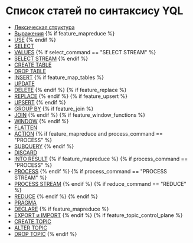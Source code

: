 # Список статей по синтаксису YQL

* [Лексическая структура](lexer.md)
* [Выражения](expressions.md)
{% if feature_mapreduce %}
* [USE](use.md)
{% endif %}
* [SELECT](select.md)
* [VALUES](values.md)
{% if select_command == "SELECT STREAM" %}
* [SELECT STREAM](select_stream.md)
{% endif %}
* [CREATE TABLE](create_table.md)
* [DROP TABLE](drop_table.md)
* [INSERT](insert_into.md)
{% if feature_map_tables %}
* [UPDATE](update.md)
* [DELETE](delete.md)
{% endif %}
{% if feature_replace %}
* [REPLACE](replace_into.md)
{% endif %}
{% if feature_upsert %}
* [UPSERT](upsert_into.md)
{% endif %}
* [GROUP BY](group_by.md)
{% if feature_join %}
* [JOIN](join.md)
{% endif %}
{% if feature_window_functions %}
* [WINDOW](window.md)
{% endif %}
* [FLATTEN](flatten.md)
* [ACTION](action.md)
{% if feature_mapreduce and process_command == "PROCESS" %}
* [SUBQUERY](subquery.md)
{% endif %}
* [DISCARD](discard.md)
* [INTO RESULT](into_result.md)
{% if feature_mapreduce %}
{% if process_command == "PROCESS" %}
* [PROCESS](process.md)
{% endif %}
{% if process_command == "PROCESS STREAM" %}
* [PROCESS STREAM](process.md)
{% endif %}
{% if reduce_command == "REDUCE" %}
* [REDUCE](reduce.md)
{% endif %}
{% endif %}
* [PRAGMA](pragma.md)
* [DECLARE](declare.md)
{% if feature_mapreduce %}
* [EXPORT и IMPORT](export_import.md)
{% endif %}
{% if feature_topic_control_plane %}
* [CREATE TOPIC](create-topic.md)
* [ALTER TOPIC](alter-topic.md)
* [DROP TOPIC](drop-topic.md)
{% endif %}
